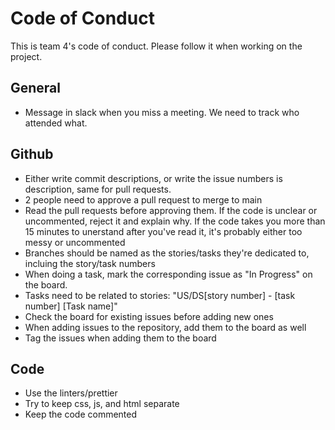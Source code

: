 # Code of Conduct

This is team 4's code of conduct. Please follow it when working on the project.

## General

 - Message in slack when you miss a meeting. We need to track who attended what.


  

## Github

 - Either write commit descriptions, or write the issue numbers is
   description, same for pull requests.
 - 2 people need to approve a pull request to merge to main
 - Read the pull requests before approving them. If the code is unclear 
   or uncommented, reject it and explain why. If the code takes you more than 15 minutes to unerstand after you've read it, it's probably either too messy or uncommented
 - Branches should be named as the stories/tasks they're dedicated to, incluing the story/task numbers
 - When doing a task, mark the corresponding issue as "In Progress" on  
   the board. 
 - Tasks need to be related to stories: "US/DS[story number] - [task   
   number] [Task name]"
 - Check the board for existing issues before adding new ones
 - When adding issues to the repository, add them to the board as well
 - Tag the issues when adding them to the board


  

## Code

 - Use the linters/prettier
 - Try to keep css, js, and html separate
 - Keep the code commented
